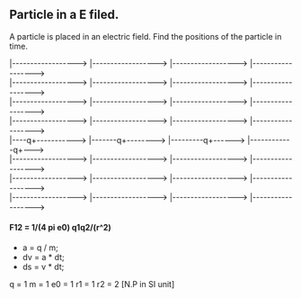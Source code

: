 ## Particle in a E filed.
 A particle is placed in an electric field. Find the positions of the particle in time.

 |------------------>  |------------------>  |------------------>    |------------------>  
 |------------------>  |------------------>  |------------------>    |------------------>  
 |------------------>  |------------------>  |------------------>    |------------------>  
 |------------------>  |------------------>  |------------------>    |------------------>  
 |----q+----------->  |-------q+-------->  |---------q+------>    |------------q+--->  
 |------------------>  |------------------>  |------------------>    |------------------>  
 |------------------>  |------------------>  |------------------>    |------------------>  
 |------------------>  |------------------>  |------------------>    |------------------>  


#### F12 = 1/(4 pi e0) q1q2/(r^2)
- a = q / m;
- dv = a * dt;
- ds = v * dt;

q = 1
m = 1
e0 = 1
r1 = 1
r2 = 2
[N.P in SI unit]
